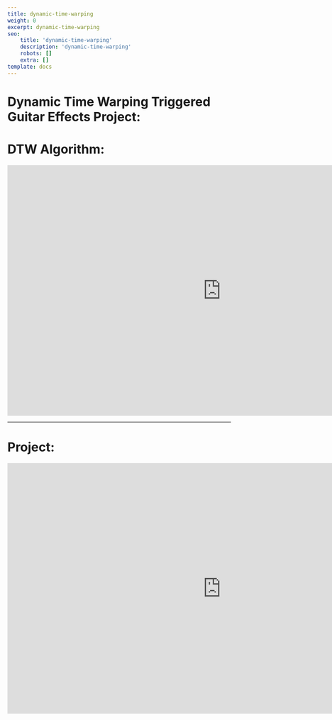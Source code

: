```yaml
---
title: dynamic-time-warping
weight: 0
excerpt: dynamic-time-warping
seo:
    title: 'dynamic-time-warping'
    description: 'dynamic-time-warping'
    robots: []
    extra: []
template: docs
---
```


# Dynamic Time Warping Triggered Guitar Effects Project:

# DTW Algorithm:

<iframe style="resize:both; overflow:scroll;"  sandbox="allow-scripts" style="resize:both; overflow:scroll;"    src="https://onedrive.live.com/embed?cid=D21009FDD967A241&amp;resid=D21009FDD967A241%21634692&amp;authkey=AHfsGpj1Un3UNuE&amp;em=2&amp;wdAr=1.7777777777777777" width="962px" height="565px" frameborder="0">This is an embedded <a target="_blank" href="https://office.com">Microsoft Office</a> presentation, powered by <a target="_blank" href="https://office.com/webapps">Office</a>.</iframe>
<br>

---

# Project:

<iframe style="resize:both; overflow:scroll;"  sandbox="allow-scripts" style="resize:both; overflow:scroll;"    src="https://onedrive.live.com/embed?resid=D21009FDD967A241%21608188&amp;authkey=%21AL1vMFzOuqvFbUY&amp;em=2&amp;wdAr=1.7777777777777777" width="962px" height="565px" frameborder="0">This is an embedded <a target="_blank" href="https://office.com">Microsoft Office</a> presentation, powered by <a target="_blank" href="https://office.com/webapps">Office</a>.</iframe>
<br>

